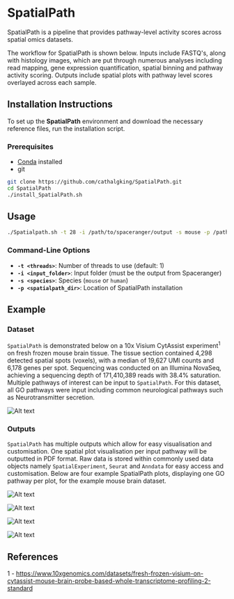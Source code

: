 # SpatialPath

SpatialPath is a pipeline that provides pathway-level activity scores across spatial omics datasets. 

The workflow for SpatialPath is shown below. Inputs include FASTQ's, along with histology images, which are put through numerous analyses including read mapping, gene expression quantification, spatial binning and pathway activity scoring. Outputs include spatial plots with pathway level scores overlayed across each sample.


## Installation Instructions

To set up the **SpatialPath** environment and download the necessary reference files, run the installation script.

### Prerequisites
- [Conda](https://docs.conda.io/en/latest/miniconda.html) installed  
- git


```bash
git clone https://github.com/cathalgking/SpatialPath.git
cd SpatialPath
./install_SpatialPath.sh
```




## Usage

```bash
./Spatialpath.sh -t 28 -i /path/to/spaceranger/output -s mouse -p /path/to/spatialpath
```

### Command-Line Options

- **`-t <threads>`**: Number of threads to use (default: 1)
- **`-i <input_folder>`**: Input folder (must be the output from Spaceranger)
- **`-s <species>`**: Species (`mouse` or `human`)
- **`-p <spatialpath_dir>`**: Location of SpatialPath installation


## Example

### Dataset
```SpatialPath``` is demonstrated below on a 10x Visium CytAssist experiment<sup>1</sup> on fresh frozen mouse brain tissue. The tissue section contained 4,298 detected spatial spots (voxels), with a median of 19,627 UMI counts and 6,178 genes per spot. Sequencing was conducted on an Illumina NovaSeq, achieving a sequencing depth of 171,410,389 reads with 38.4% saturation. Multiple pathways of interest can be input to ```SpatialPath```. For this dataset, all GO pathways were input including common neurological pathways such as Neurotransmitter secretion.

![Alt text](svg/mouse_brain_image.svg)


### Outputs

```SpatialPath``` has multiple outputs which allow for easy visualisation and customisation. One spatial plot visualisation per input pathway will be outputted in PDF format. Raw data is stored within commonly used data objects namely ```SpatialExperiment```, ```Seurat``` and ```Anndata``` for easy access and customisation.  Below are four example SpatialPath plots, displaying one GO pathway per plot, for the example mouse brain dataset.

![Alt text](svg/mouse_brain_NeuroinflammatoryResponse.svg)

![Alt text](svg/mouse_brain_NeurotransmitterSecretion.svg)

![Alt text](svg/mouse_brain_LIPID_METABOLIC_PROCESS.svg)

![Alt text](svg/mouse_brain_OXIDATIVE_PHOSPHORYLATION.svg)


## References

1 - https://www.10xgenomics.com/datasets/fresh-frozen-visium-on-cytassist-mouse-brain-probe-based-whole-transcriptome-profiling-2-standard
